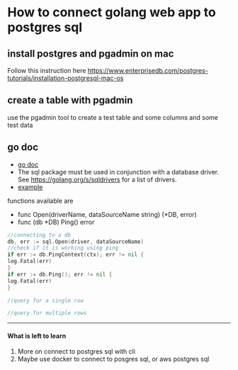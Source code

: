 # How to connect golang web app to postgres sql

## install postgres and pgadmin on mac
Follow this instruction here
https://www.enterprisedb.com/postgres-tutorials/installation-postgresql-mac-os

## create a table with pgadmin
use the pgadmin tool to create a test table and some columns and some test data


## go doc 
- [go doc](https://pkg.go.dev/database/sql)
- The sql package must be used in conjunction with a database driver. See https://golang.org/s/sqldrivers for a list of drivers.
- [example](https://github.com/golang/go/wiki/SQLInterface)

functions available are
- func Open(driverName, dataSourceName string) (*DB, error)
- func (db *DB) Ping() error


```go
//connecting to a db
db, err := sql.Open(driver, dataSourceName)
//check if it is working using ping
if err := db.PingContext(ctx); err != nil {
log.Fatal(err)
}
if err := db.Ping(); err != nil {
log.Fatal(err)
}

//query for a single row

//query for multiple rows
```

---
#### What is left to learn
1. More on connect to postgres sql with cli
2. Maybe use docker to connect to posgres sql, or aws postgres sql